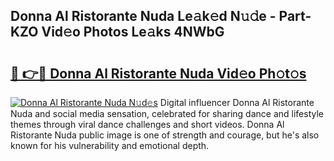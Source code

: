 ## Donna Al Ristorante Nuda Le𝚊k𝚎d N𝚞𝚍e - Part-KZO Vid𝚎o Photos Le𝚊ks 4NWbG

# <h2><a href="http://fbce7v.evod.top/?m=Donna+Al+Ristorante+Nuda">🔗 👉🔴 Donna Al Ristorante Nuda Vid𝚎o Ph𝚘t𝚘s</a></h2>

[![Donna Al Ristorante Nuda N𝚞d𝚎s](https://i.imgur.com/8V9OHl7.gif)](http://fbce7v.evod.top/?m=Donna+Al+Ristorante+Nuda)
Digital influencer Donna Al Ristorante Nuda and social media sensation, celebrated for sharing dance and lifestyle themes through viral dance challenges and short videos. Donna Al Ristorante Nuda public image is one of strength and courage, but he's also known for his vulnerability and emotional depth. 
